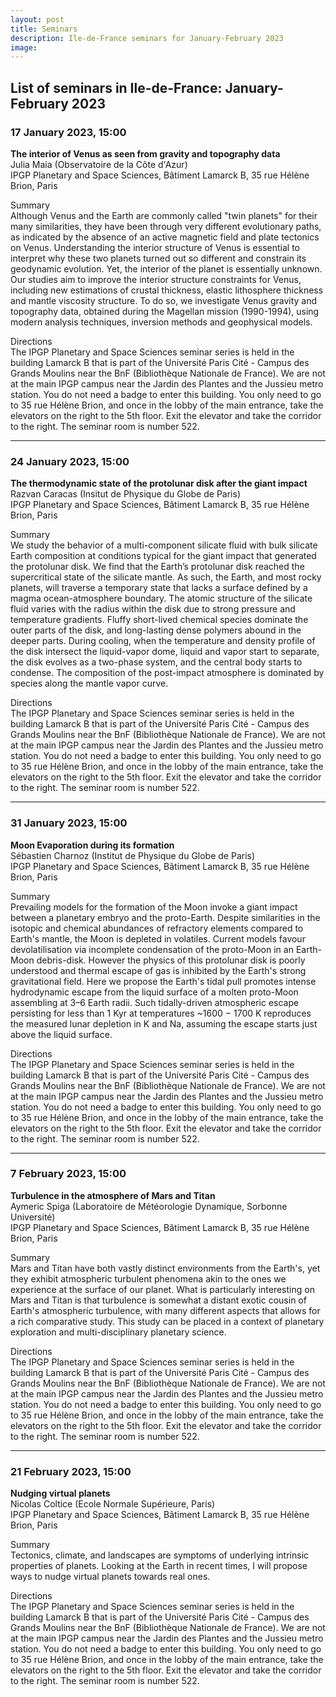 ```yaml
---
layout: post
title: Seminars
description: Ile-de-France seminars for January-February 2023
image:
---
```


## List of seminars in Ile-de-France: January-February 2023

### 17 January 2023, 15:00
**The interior of Venus as seen from gravity and topography data**<br />
Julia Maia (Observatoire de la Côte d'Azur)<br />
IPGP Planetary and Space Sciences, Bâtiment Lamarck B, 35 rue Hélène Brion, Paris

Summary<br />
Although Venus and the Earth are commonly called "twin planets" for their many similarities, they have been through very different evolutionary paths, as indicated by the absence of an active magnetic field and plate tectonics on Venus. Understanding the interior structure of Venus is essential to  interpret why these two planets turned out so different and constrain its geodynamic evolution. Yet, the interior of the planet is essentially unknown. Our studies aim to improve the interior structure constraints for Venus, including new estimations of crustal thickness, elastic lithosphere thickness and mantle viscosity structure. To do so, we investigate Venus gravity and topography data, obtained during the Magellan mission (1990-1994), using modern analysis techniques, inversion methods and geophysical models.

Directions<br />
The IPGP Planetary and Space Sciences seminar series is held in the building Lamarck B that is part of the Université Paris Cité - Campus des Grands Moulins near the BnF (Bibliothèque Nationale de France). We are not at the main IPGP campus near the Jardin des Plantes and the Jussieu metro station. You do not need a badge to enter this building. You only need to go to 35 rue Hélène Brion, and once in the lobby of the main entrance, take the elevators on the right to the 5th floor. Exit the elevator and take the corridor to the right. The seminar room is number 522.

---

### 24 January 2023, 15:00
**The thermodynamic state of the protolunar disk after the giant impact**<br />
Razvan Caracas (Insitut de Physique du Globe de Paris)<br />
IPGP Planetary and Space Sciences, Bâtiment Lamarck B, 35 rue Hélène Brion, Paris

Summary<br />
We study the behavior of a multi-component silicate fluid with bulk silicate Earth composition at conditions typical for the giant impact that generated the protolunar disk. We find that the Earth’s protolunar disk reached the supercritical state of the silicate mantle. As such, the Earth, and most rocky planets, will traverse a temporary state that lacks a surface defined by a magma ocean-atmosphere boundary. The atomic structure of the silicate fluid varies with the radius within the disk due to strong pressure and temperature gradients. Fluffy short-lived chemical species dominate the outer parts of the disk, and long-lasting dense polymers abound in the deeper parts. During cooling,  when the temperature and density profile of the disk intersect the liquid-vapor dome, liquid and vapor start to separate, the disk evolves as a two-phase system, and the central body starts to condense. The composition of the post-impact atmosphere is dominated by species along the mantle vapor curve.

Directions<br />
The IPGP Planetary and Space Sciences seminar series is held in the building Lamarck B that is part of the Université Paris Cité - Campus des Grands Moulins near the BnF (Bibliothèque Nationale de France). We are not at the main IPGP campus near the Jardin des Plantes and the Jussieu metro station. You do not need a badge to enter this building. You only need to go to 35 rue Hélène Brion, and once in the lobby of the main entrance, take the elevators on the right to the 5th floor. Exit the elevator and take the corridor to the right. The seminar room is number 522.

---

### 31 January 2023, 15:00
**Moon Evaporation during its formation**<br>
Sébastien Charnoz (Institut de Physique du Globe de Paris)<br>
IPGP Planetary and Space Sciences, Bâtiment Lamarck B, 35 rue Hélène Brion, Paris

Summary<br>
Prevailing models for the formation of the Moon invoke a giant impact between a planetary embryo and the proto-Earth. Despite similarities in the isotopic and chemical abundances of refractory elements compared to Earth's mantle, the Moon is depleted in volatiles.  Current models favour devolatilisation via incomplete condensation of the proto-Moon in an Earth-Moon debris-disk. However the physics of this protolunar disk is poorly understood and thermal escape of gas is inhibited by the Earth's strong gravitational field.  Here we propose the Earth's tidal pull promotes intense hydrodynamic escape from the liquid surface of a molten proto-Moon assembling at 3–6 Earth radii. Such tidally-driven atmospheric escape persisting for less than 1 Kyr at temperatures ~1600 − 1700 K reproduces the measured lunar depletion in K and Na, assuming the escape starts just above the liquid surface.

Directions<br>
The IPGP Planetary and Space Sciences seminar series is held in the building Lamarck B that is part of the Université Paris Cité - Campus des Grands Moulins near the BnF (Bibliothèque Nationale de France). We are not at the main IPGP campus near the Jardin des Plantes and the Jussieu metro station. You do not need a badge to enter this building. You only need to go to 35 rue Hélène Brion, and once in the lobby of the main entrance, take the elevators on the right to the 5th floor. Exit the elevator and take the corridor to the right. The seminar room is number 522.

---

### 7 February 2023, 15:00
**Turbulence in the atmosphere of Mars and Titan**<br>
Aymeric Spiga (Laboratoire de Météorologie Dynamique, Sorbonne Université)<br>
IPGP Planetary and Space Sciences, Bâtiment Lamarck B, 35 rue Hélène Brion, Paris

Summary<br>
Mars and Titan have both vastly distinct environments from the Earth's, yet they exhibit atmospheric turbulent phenomena akin to the ones we experience at the surface of our planet. What is particularly interesting on Mars and Titan is that turbulence is somewhat a distant exotic cousin of Earth's atmospheric turbulence, with many different aspects that allows for a rich comparative study. This study can be placed in a context of planetary exploration and multi-disciplinary planetary science.

Directions<br>
The IPGP Planetary and Space Sciences seminar series is held in the building Lamarck B that is part of the Université Paris Cité - Campus des Grands Moulins near the BnF (Bibliothèque Nationale de France). We are not at the main IPGP campus near the Jardin des Plantes and the Jussieu metro station. You do not need a badge to enter this building. You only need to go to 35 rue Hélène Brion, and once in the lobby of the main entrance, take the elevators on the right to the 5th floor. Exit the elevator and take the corridor to the right. The seminar room is number 522.

---

### 21 February 2023, 15:00
**Nudging virtual planets**<br>
Nicolas Coltice (Ecole Normale Supérieure, Paris)<br>
IPGP Planetary and Space Sciences, Bâtiment Lamarck B, 35 rue Hélène Brion, Paris

Summary<br>
Tectonics, climate, and landscapes are symptoms of underlying intrinsic properties of planets. Looking at the Earth in recent times, I will propose ways to nudge virtual planets towards real ones.

Directions<br>
The IPGP Planetary and Space Sciences seminar series is held in the building Lamarck B that is part of the Université Paris Cité - Campus des Grands Moulins near the BnF (Bibliothèque Nationale de France). We are not at the main IPGP campus near the Jardin des Plantes and the Jussieu metro station. You do not need a badge to enter this building. You only need to go to 35 rue Hélène Brion, and once in the lobby of the main entrance, take the elevators on the right to the 5th floor. Exit the elevator and take the corridor to the right. The seminar room is number 522.
